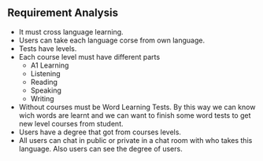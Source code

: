 ## Requirement Analysis

<ul>
<li>It must cross language learning.</li>
<li>Users can take each language corse from own language.</li>
<li>Tests have levels.</li>
<li>Each course level must have different parts
    <ul>
        <li>A1 Learning</li>
        <li>Listening</li>
        <li>Reading</li>
        <li>Speaking</li>
        <li>Writing</li>
    </ul>     
    </li>
<li>Without courses must be Word Learning Tests. By this way we can know wich words are learnt and we can want to finish some word tests to get new level courses from student.</li>
<li>Users have a degree that got from courses levels.</li>
<li>All users can chat in public or private in a chat room with who takes this language. Also users can see the degree of users.</li>

</ul>

